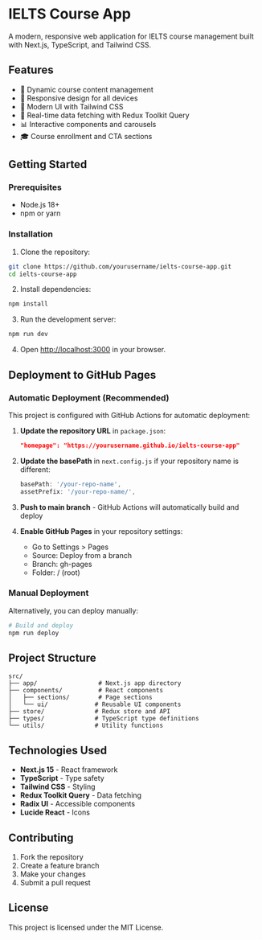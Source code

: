 # IELTS Course App

A modern, responsive web application for IELTS course management built with Next.js, TypeScript, and Tailwind CSS.

## Features

- 🎯 Dynamic course content management
- 📱 Responsive design for all devices
- 🎨 Modern UI with Tailwind CSS
- 🔄 Real-time data fetching with Redux Toolkit Query
- 📊 Interactive components and carousels
- 🎓 Course enrollment and CTA sections

## Getting Started

### Prerequisites

- Node.js 18+ 
- npm or yarn

### Installation

1. Clone the repository:
```bash
git clone https://github.com/yourusername/ielts-course-app.git
cd ielts-course-app
```

2. Install dependencies:
```bash
npm install
```

3. Run the development server:
```bash
npm run dev
```

4. Open [http://localhost:3000](http://localhost:3000) in your browser.

## Deployment to GitHub Pages

### Automatic Deployment (Recommended)

This project is configured with GitHub Actions for automatic deployment:

1. **Update the repository URL** in `package.json`:
   ```json
   "homepage": "https://yourusername.github.io/ielts-course-app"
   ```

2. **Update the basePath** in `next.config.js` if your repository name is different:
   ```javascript
   basePath: '/your-repo-name',
   assetPrefix: '/your-repo-name/',
   ```

3. **Push to main branch** - GitHub Actions will automatically build and deploy

4. **Enable GitHub Pages** in your repository settings:
   - Go to Settings > Pages
   - Source: Deploy from a branch
   - Branch: gh-pages
   - Folder: / (root)

### Manual Deployment

Alternatively, you can deploy manually:

```bash
# Build and deploy
npm run deploy
```

## Project Structure

```
src/
├── app/                 # Next.js app directory
├── components/          # React components
│   ├── sections/        # Page sections
│   └── ui/             # Reusable UI components
├── store/              # Redux store and API
├── types/              # TypeScript type definitions
└── utils/              # Utility functions
```

## Technologies Used

- **Next.js 15** - React framework
- **TypeScript** - Type safety
- **Tailwind CSS** - Styling
- **Redux Toolkit Query** - Data fetching
- **Radix UI** - Accessible components
- **Lucide React** - Icons

## Contributing

1. Fork the repository
2. Create a feature branch
3. Make your changes
4. Submit a pull request

## License

This project is licensed under the MIT License.
